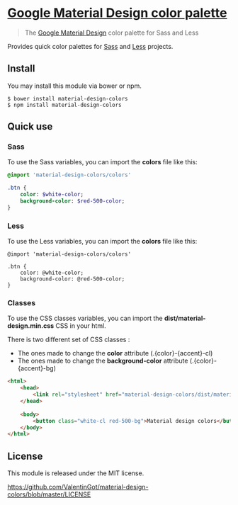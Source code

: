# [Google Material Design color palette](https://github.com/ValentinGot/material-design-colors)

> The [Google Material Design](https://www.google.com/design/spec/style/color.html) color palette for Sass and Less

Provides quick color palettes for [Sass](http://sass-lang.com/) and [Less](http://lesscss.org/) projects.

## Install

You may install this module via bower or npm.

```
$ bower install material-design-colors
$ npm install material-design-colors
```

## Quick use

### Sass

To use the Sass variables, you can import the **colors** file like this:

``` sass
@import 'material-design-colors/colors'

.btn {
    color: $white-color;
    background-color: $red-500-color;
}
```

### Less

To use the Less variables, you can import the **colors** file like this:

``` less
@import 'material-design-colors/colors'

.btn {
    color: @white-color;
    background-color: @red-500-color;
}
```

### Classes

To use the CSS classes variables, you can import the **dist/material-design.min.css** CSS in your html.

There is two different set of CSS classes :
* The ones made to change the **color** attribute (.{color}-{accent}-cl)
* The ones made to change the **background-color** attribute (.{color}-{accent}-bg)

``` html
<html>
    <head>
        <link rel="stylesheet" href="material-design-colors/dist/material-design.min.css" />
    </head>
    
    <body>
        <button class="white-cl red-500-bg">Material design colors</button>
    </body>
</html>
```

## License

This module is released under the MIT license.

https://github.com/ValentinGot/material-design-colors/blob/master/LICENSE